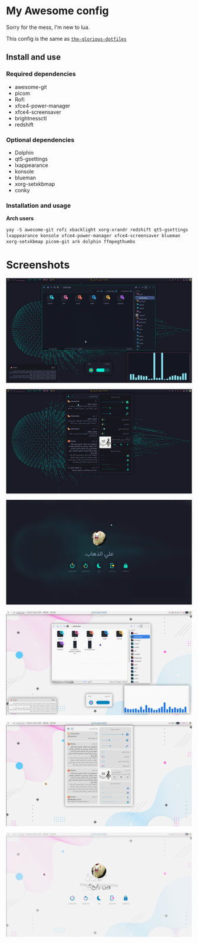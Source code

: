 # My Awesome config

Sorry for the mess, I'm new to lua.

This config is the same as [`the-glorious-dotfiles`](https://github.com/manilarome/the-glorious-dotfiles)

## Install and use

### Required dependencies

- awesome-git
- picom
- Rofi
- xfce4-power-manager
- xfce4-screensaver
- brightnessctl
- redshift

### Optional dependencies

- Dolphin
- qt5-gsettings
- lxappearance
- konsole
- blueman
- xorg-setxkbmap
- conky

### Installation and usage

<b>Arch users</b>

    yay -S awesome-git rofi xbacklight xorg-xrandr redshift qt5-gsettings lxappearance konsole xfce4-power-manager xfce4-screensaver blueman xorg-setxkbmap picom-git ark dolphin ffmpegthumbs

# Screenshots

<p align='center'>
	<img alt='screenshot 1' src='https://github.com/AhmedSaadi0/MyAwesomeConfig/blob/master/screenshots/1.png'/>
</p>
<p align='center'>
	<img alt='screenshot 2' src='https://github.com/AhmedSaadi0/MyAwesomeConfig/blob/master/screenshots/2.png'/>
</p>
<p align='center'>
	<img alt='screenshot 3' src='https://github.com/AhmedSaadi0/MyAwesomeConfig/blob/master/screenshots/3.png'/>
</p>
<p align='center'>
	<img alt='screenshot 4' src='https://github.com/AhmedSaadi0/MyAwesomeConfig/blob/master/screenshots/4.png'/>
</p>
<p align='center'>
	<img alt='screenshot 5' src='https://github.com/AhmedSaadi0/MyAwesomeConfig/blob/master/screenshots/5.png'/>
</p>
<p align='center'>
	<img alt='screenshot 6' src='https://github.com/AhmedSaadi0/MyAwesomeConfig/blob/master/screenshots/6.png'/>
</p>